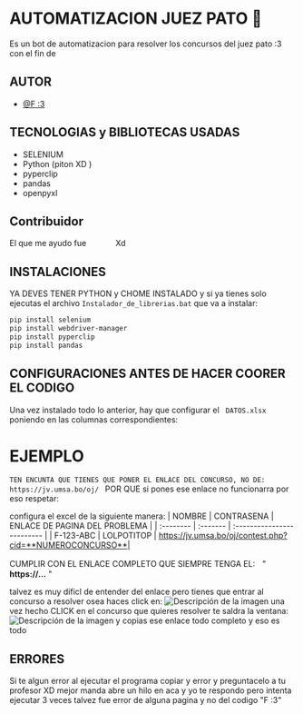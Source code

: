 
# AUTOMATIZACION JUEZ PATO 🦆

Es un bot de automatizacion para resolver los concursos del juez pato :3 con el fin de 

## AUTOR
- [@F :3 ](https://github.com/F-UwU-aaa)
## TECNOLOGIAS y BIBLIOTECAS USADAS

- SELENIUM
- Python (piton XD )
- pyperclip
- pandas
- openpyxl


## Contribuidor


El que me ayudo fue `ㅤㅤㅤㅤ`  Xd

## INSTALACIONES

YA DEVES TENER PYTHON y CHOME INSTALADO y si ya tienes solo ejecutas el archivo 
`Instalador_de_librerias.bat` que va a instalar: 
```bash
pip install selenium
pip install webdriver-manager
pip install pyperclip
pip install pandas
```
## CONFIGURACIONES ANTES DE HACER COORER EL CODIGO

Una vez instalado todo lo anterior, hay que configurar el ` DATOS.xlsx` poniendo en las columnas correspondientes:
# EJEMPLO
`TEN ENCUNTA QUE TIENES QUE PONER EL ENLACE DEL CONCURSO, NO DE: https://jv.umsa.bo/oj/ ` POR QUE si pones ese enlace no funcionarra por eso respetar:

configura el excel de la siguiente manera: 
| NOMBRE | CONTRASENA     | ENLACE DE PAGINA DEL PROBLEMA                |
| :-------- | :------- | :------------------------- |
| F-123-ABC | LOLPOTITOP | https://jv.umsa.bo/oj/contest.php?cid=**NUMEROCONCURSO**|

CUMPLIR CON EL ENLACE COMPLETO QUE SIEMPRE TENGA EL:ㅤ" **https://...** "

talvez es muy dificl de entender del enlace  pero tienes que entrar al concurso a resolver osea haces click en: 
![Descripción de la imagen](https://i.imgur.com/9Zk2OhS.png)
una vez hecho CLICK en el concurso que quieres resolver te saldra la ventana:![Descripción de la imagen](https://i.imgur.com/tLR8BTw.jpg)
y copias ese enlace todo completo y eso es todo

## ERRORES

Si te algun error al ejecutar el programa copiar y error y preguntacelo a tu profesor XD mejor manda abre un hilo en aca y yo te respondo pero intenta ejecutar 3 veces talvez fue error de alguna pagina y no del codigo  "F :3"

